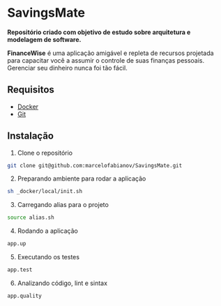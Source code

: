 # SavingsMate

**Repositório criado com objetivo de estudo sobre arquitetura e modelagem de software.**

**FinanceWise** é uma aplicação amigável e repleta de recursos projetada para capacitar você a assumir o controle de suas finanças pessoais. Gerenciar seu dinheiro nunca foi tão fácil.

## Requisitos

- [Docker](https://docs.docker.com/install/)
- [Git](https://git-scm.com/book/en/v2/Getting-Started-Installing-Git)

## Instalação

1. Clone o repositório

```bash
git clone git@github.com:marcelofabianov/SavingsMate.git
```

2. Preparando ambiente para rodar a aplicação

```bash
sh _docker/local/init.sh
```

3. Carregando alias para o projeto

```bash
source alias.sh
```

4. Rodando a aplicação

```bash
app.up
```

5. Executando os testes

```bash
app.test
```

6. Analizando código, lint e sintax

```bash
app.quality
```

